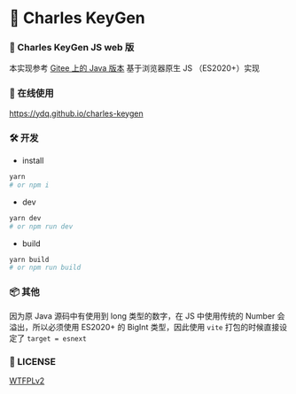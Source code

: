 # 🫙 Charles KeyGen

### 🫙 Charles KeyGen JS web 版

本实现参考 [Gitee 上的 Java 版本](https://gitee.com/thom/charles-keygen) 基于浏览器原生 JS （ES2020+）实现

### 🔗 在线使用
https://ydq.github.io/charles-keygen

### 🛠 开发

- install
~~~bash
yarn 
# or npm i
~~~

- dev
~~~bash
yarn dev 
# or npm run dev
~~~

- build
~~~bash
yarn build 
# or npm run build
~~~

### 📦 其他

因为原 Java 源码中有使用到 long 类型的数字，在 JS 中使用传统的 Number 会溢出，所以必须使用 ES2020+ 的 BigInt 类型，因此使用 `vite` 打包的时候直接设定了 `target = esnext`

### 📄 LICENSE
[WTFPLv2](LICENSE)
